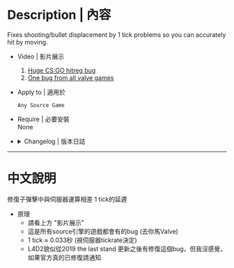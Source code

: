 # Description | 內容
Fixes shooting/bullet displacement by 1 tick problems so you can accurately hit by moving.

* Video | 影片展示
    1. [Huge CS:GO hitreg bug](https://www.youtube.com/watch?v=VPT0-CKODNc)
    2. [One bug from all valve games](https://www.youtube.com/watch?v=pr4EZ06mrpQ)

* Apply to | 適用於
    ```
    Any Source Game
    ```

* Require | 必要安裝
<br/>None

* <details><summary>Changelog | 版本日誌</summary>

    * v1.1h (2024-8-26)
        * Improve code, [Credit](https://github.com/SirPlease/L4D2-Competitive-Rework/blob/master/addons/sourcemod/scripting/firebulletsfix.sp)

    * v1.0h (2024-3-7)
        * Fixed physics objects are broken therefore tank hittables are flying totally random in l4d1/2

    * v1.0.2
        * [Original Plugin by Xutax_Kamay](https://github.com/XutaxKamay/firebulletsfix)
</details>

- - - -
# 中文說明
修復子彈擊中與伺服器運算相差 1 tick的延遲

* 原理
    * 請看上方 "影片展示"
    * 這是所有source引擎的遊戲都會有的bug (去你馬Valve)
    * 1 tick ≈ 0.033秒 (視伺服器tickrate決定)
    * L4D2貌似從2019 the last stand 更新之後有修復這個bug，但我沒感覺，如果官方真的已修復請通知